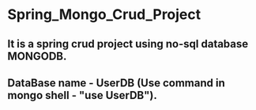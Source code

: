 # Spring_Mongo_Crud_Project

## It is a spring crud project using no-sql database MONGODB.
## DataBase name - UserDB (Use command in mongo shell - "use UserDB").
